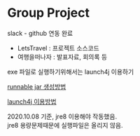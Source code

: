 # Group Project

slack - github 연동 완료

- LetsTravel : 프로젝트 소스코드
- 여행을떠나자 : 발표자료, 회의록 등

exe 파일로 실행하기위해서는 launch4j 이용하기

[runnable jar 생성방법](https://bluemond.tistory.com/entry/Runnable-jar-%ED%8C%8C%EC%9D%BC-%EC%83%9D%EC%84%B1%ED%95%98%EA%B8%B0?category=143023)

[launch4j 이용방법](https://bluemond.tistory.com/entry/Launch4j-%EB%A5%BC-%EC%9D%B4%EC%9A%A9%ED%95%98%EC%97%AC-%EC%9E%90%EB%B0%94-%EC%95%A0%ED%94%8C%EB%A6%AC%EC%BC%80%EC%9D%B4%EC%85%98%EC%9D%84-exe-%ED%8C%8C%EC%9D%BC%EB%A1%9C-%EB%A7%8C%EB%93%A4%EA%B8%B0?category=143023)

2020.10.08 기준, jre8 이용해야 작동했음.  
jre8 용량문제때문에 실행파일은 올리지 않음.  

